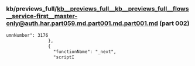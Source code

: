 ### kb/previews_full/kb__previews_full__kb__previews_full__flows__service-first__master-only@auth.har.part059.md.part001.md.part001.md (part 002)

```md
umnNumber": 3176
                },
                {
                  "functionName": "_next",
                  "scriptI
```

```
